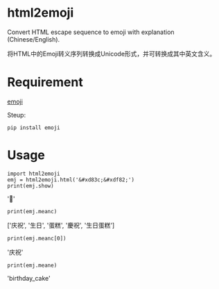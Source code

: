 # html2emoji
Convert HTML escape sequence to emoji with explanation (Chinese/English). 

将HTML中的Emoji转义序列转换成Unicode形式，并可转换成其中英文含义。

# Requirement

[emoji](https://pypi.python.org/pypi/emoji/)

Steup:

    pip install emoji
    
# Usage
    import html2emoji
    emj = html2emoji.html('&#xd83c;&#xdf82;')
    print(emj.show)
'🎂'
    
    print(emj.meanc)
['庆祝', '生日', '蛋糕', '慶祝', '生日蛋糕']
    
    print(emj.meanc[0])
'庆祝'
    
    print(emj.meane)
'birthday_cake'
